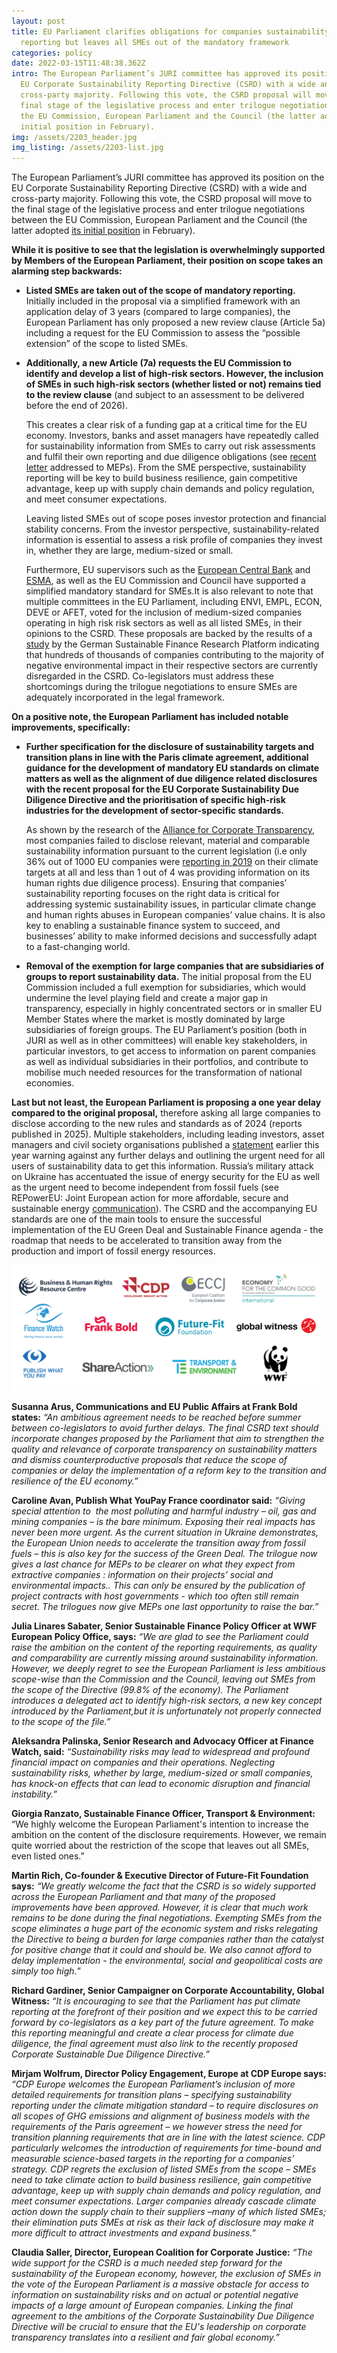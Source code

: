 ```yaml
---
layout: post
title: EU Parliament clarifies obligations for companies sustainability
  reporting but leaves all SMEs out of the mandatory framework
categories: policy
date: 2022-03-15T11:48:38.362Z
intro: The European Parliament’s JURI committee has approved its position on the
  EU Corporate Sustainability Reporting Directive (CSRD) with a wide and
  cross-party majority. Following this vote, the CSRD proposal will move to the
  final stage of the legislative process and enter trilogue negotiations between
  the EU Commission, European Parliament and the Council (the latter adopted its
  initial position in February).
img: /assets/2203_header.jpg
img_listing: /assets/2203-list.jpg
---
```

The European Parliament’s JURI committee has approved its position on the EU Corporate Sustainability Reporting Directive (CSRD) with a wide and cross-party majority. Following this vote, the CSRD proposal will move to the final stage of the legislative process and enter trilogue negotiations between the EU Commission, European Parliament and the Council (the latter adopted [its initial position](https://www.allianceforcorporatetransparency.org/news/reaction-to-the-council-s-position-on-companies-sustainability-reporting.html) in February). 

**While it is positive to see that the legislation is overwhelmingly supported by Members of the European Parliament, their position on scope takes an alarming step backwards:**

* **Listed SMEs are taken out of the scope of mandatory reporting.** Initially included in the proposal via a simplified framework with an application delay of 3 years (compared to large companies), the European Parliament has only proposed a new review clause (Article 5a) including a request for the EU Commission to assess the “possible extension” of the scope to listed SMEs. 
* **Additionally, a new Article (7a) requests the EU Commission to identify and develop a list of high-risk sectors. However, the inclusion of SMEs in such high-risk sectors (whether listed or not) remains tied to the review clause** (and subject to an assessment to be delivered before the end of 2026).

  This creates a clear risk of a funding gap at a critical time for the EU economy. Investors, banks and asset managers have repeatedly called for sustainability information from SMEs to carry out risk assessments and fulfil their own reporting and due diligence obligations (see [recent letter](https://en.frankbold.org/sites/default/files/publikace/joint_letter_calling_to_broaden_the_scope_of_eu_csrd.pdf) addressed to MEPs). From the SME perspective, sustainability reporting will be key to build business resilience, gain competitive advantage, keep up with supply chain demands and policy regulation, and meet consumer expectations. 

  Leaving listed SMEs out of scope poses investor protection and financial stability concerns. From the investor perspective, sustainability-related information is essential to assess a risk profile of companies they invest in, whether they are large, medium-sized or small. 

  Furthermore, EU supervisors such as the [European Central Bank](https://www.ecb.europa.eu/pub/pdf/other/ecb.eurosystemreplyeuropeancommissionpubliconsultations_20200608~cf01a984aa.en.pdf) and [ESMA](https://www.esma.europa.eu/sites/default/files/library/esma32-334-245_response_to_ec_consultation_on_revision_of_nfrd.pdf), as well as the EU Commission and Council have supported a simplified mandatory standard for SMEs.It is also relevant to note that multiple committees in the EU Parliament, including ENVI, EMPL, ECON, DEVE or AFET, voted for the inclusion of medium-sized companies operating in high risk risk sectors as well as all listed SMEs, in their opinions to the CSRD. These proposals are backed by the results of a [study](https://wpsf.de/wp-content/uploads/2021/09/WPSF_PolicyBrief_8-2021_Scope.pdf) by the German Sustainable Finance Research Platform indicating that hundreds of thousands of companies contributing to the majority of negative environmental impact in their respective sectors are currently disregarded in the CSRD. Co-legislators must address these shortcomings during the trilogue negotiations to ensure SMEs are adequately incorporated in the legal framework. 

**On a positive note, the European Parliament has included notable improvements, specifically:** 

* **Further specification for the disclosure of sustainability targets and transition plans in line with the Paris climate agreement, additional guidance for the development of mandatory EU standards on climate matters as well as the alignment of due diligence related disclosures with the recent proposal for the EU Corporate Sustainability Due Diligence Directive and the prioritisation of specific high-risk industries for the development of sector-specific standards.** 

  As shown by the research of the [Alliance for Corporate Transparency](http://www.allianceforcorporatetransparency.org/), most companies failed to disclose relevant, material and comparable sustainability information pursuant to the current legislation (i.e only 36% out of 1000 EU companies were [reporting in 2019](https://www.allianceforcorporatetransparency.org/database/2019.html#s_A) on their climate targets at all and less than 1 out of 4 was providing information on its human rights due diligence process). Ensuring that companies’ sustainability reporting focuses on the right data is critical for addressing systemic sustainability issues, in particular climate change and human rights abuses in European companies’ value chains. It is also key to enabling a sustainable finance system to succeed, and businesses’ ability to make informed decisions and successfully adapt to a fast-changing world. 
* **Removal of the exemption for large companies that are subsidiaries of groups to report sustainability data.** The initial proposal from the EU Commission included a full exemption for subsidiaries, which would undermine the level playing field and create a major gap in transparency, especially in highly concentrated sectors or in smaller EU Member States where the market is mostly dominated by large subsidiaries of foreign groups. The EU Parliament’s position (both in JURI as well as in other committees) will enable key stakeholders, in particular investors, to get access to information on parent companies as well as individual subsidiaries in their portfolios, and contribute to mobilise much needed resources for the transformation of national economies. 

**Last but not least, the European Parliament is proposing a one year delay compared to the original proposal,** therefore asking all large companies to disclose according to the new rules and standards as of 2024 (reports published in 2025). Multiple stakeholders, including leading investors, asset managers and civil society organisations published a [statement](https://en.frankbold.org/sites/default/files/zpravodaj/multi-stakeholder_statement_csrd_reform_and_eu_standards_1.pdf) earlier this year warning against any further delays and outlining the urgent need for all users of sustainability data to get this information. Russia’s military attack on Ukraine has accentuated the issue of energy security for the EU as well as the urgent need to become independent from fossil fuels (see REPowerEU: Joint European action for more affordable, secure and sustainable energy [communication](https://ec.europa.eu/commission/presscorner/detail/en/IP_22_1511)). The CSRD and the accompanying EU standards are one of the main tools to ensure the successful implementation of the EU Green Deal and Sustainable Finance agenda - the roadmap that needs to be accelerated to transition away from the production and import of fossil energy resources.

![](/assets/logos_csrd-ep-reaction.jpg)

**Susanna Arus, Communications and EU Public Affairs at Frank Bold states:** *“An ambitious agreement needs to be reached before summer between co-legislators to avoid further delays. The final CSRD text should incorporate changes proposed by the Parliament that aim to strengthen the quality and relevance of corporate transparency on sustainability matters and dismiss counterproductive proposals that reduce the scope of companies or delay the implementation of a reform key to the transition and resilience of the EU economy.”*

**Caroline Avan, Publish What YouPay France coordinator said:** *“Giving special attention to  the most polluting and harmful industry – oil, gas and mining companies – is the bare minimum. Exposing their real impacts has never been more urgent. As the current situation in Ukraine demonstrates, the European Union needs to accelerate the transition away from fossil fuels – this is also key for the success of the Green Deal. The trilogue now gives a last chance for MEPs to be clearer on what they expect from extractive companies : information on their projects’ social and environmental impacts.. This can only be ensured by the publication of project contracts with host governments - which too often still remain secret. The trilogues now give MEPs one last opportunity to raise the bar.”*

**Julia Linares Sabater, Senior Sustainable Finance Policy Officer at WWF European Policy Office, says:** *“We are glad to see the Parliament could raise the ambition on the content of the reporting requirements, as quality and comparability are currently missing around sustainability information. However, we deeply regret to see the European Parliament is less ambitious scope-wise than the Commission and the Council, leaving out SMEs from the scope of the Directive (99.8% of the economy). The Parliament introduces a delegated act to identify high-risk sectors, a new key concept introduced by the Parliament,but it is unfortunately not properly connected to the scope of the file.”*

**Aleksandra Palinska, Senior Research and Advocacy Officer at Finance Watch, said:** *“Sustainability risks may lead to widespread and profound financial impact on companies and their operations. Neglecting sustainability risks, whether by large, medium-sized or small companies, has knock-on effects that can lead to economic disruption and financial instability.”*   

**Giorgia Ranzato, Sustainable Finance Officer, Transport & Environment:** “We highly welcome the European Parliament's intention to increase the ambition on the content of the disclosure requirements. However, we remain quite worried about the restriction of the scope that leaves out all SMEs, even listed ones.”

**Martin Rich, Co-founder & Executive Director of Future-Fit Foundation says:** *“We greatly welcome the fact that the CSRD is so widely supported across the European Parliament and that many of the proposed improvements have been approved. However, it is clear that much work remains to be done during the final negotiations. Exempting SMEs from the scope eliminates a huge part of the economic system and risks relegating the Directive to being a burden for large companies rather than the catalyst for positive change that it could and should be. We also cannot afford to delay implementation - the environmental, social and geopolitical costs are simply too high.*”

**Richard Gardiner, Senior Campaigner on Corporate Accountability, Global Witness:** *“It is encouraging to see that the Parliament has put climate reporting at the forefront of their position and we expect this to be carried forward by co-legislators as a key part of the future agreement. To make this reporting meaningful and create a clear process for climate due diligence, the final agreement must also link to the recently proposed Corporate Sustainable Due Diligence Directive.*”

**Mirjam Wolfrum, Director Policy Engagement, Europe at CDP Europe says:** *“CDP Europe welcomes the European Parliament’s inclusion of more detailed requirements for transition plans – specifying sustainability reporting under the climate mitigation standard – to require disclosures on all scopes of GHG emissions and alignment of business models with the requirements of the Paris agreement – we however stress the need for transition planning requirements that are in line with the latest science. CDP particularly welcomes the introduction of requirements for time-bound and measurable science-based targets in the reporting for a companies’ strategy. CDP regrets the exclusion of listed SMEs from the scope – SMEs need to take climate action to build business resilience, gain competitive advantage, keep up with supply chain demands and policy regulation, and meet consumer expectations. Larger companies already cascade climate action down the supply chain to their suppliers –many of which listed SMEs; their elimination puts SMEs at risk as their lack of disclosure may make it more difficult to attract investments and expand business.”* 

**Claudia Saller, Director, European Coalition for Corporate Justice:** *“The wide support for the CSRD is a much needed step forward for the sustainability of the European economy, however, the exclusion of SMEs in the vote of the European Parliament is a massive obstacle for access to information on sustainability risks and on actual or potential negative impacts of a large amount of European companies. Linking the final agreement to the ambitions of the Corporate Sustainability Due Diligence Directive will be crucial to ensure that the EU's leadership on corporate transparency translates into a resilient and fair global economy.”*